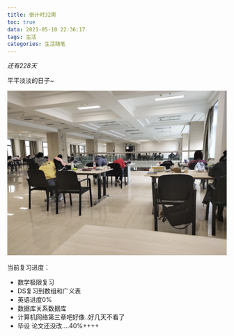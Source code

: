 ```yaml
---
title: 倒计时32周
toc: true
data: 2021-05-10 22:36:17
tags: 生活
categories: 生活随笔
---
```


*还有228天* <!--more-->

平平淡淡的日子~

![](倒计时32周/IMG_20210504_134405-1620663243802.jpg)

当前复习进度：

- 数学极限复习
- DS复习到数组和广义表
- 英语进度0%
- 数据库关系数据库
- 计算机网络第三章吧好像..好几天不看了
-  毕设 论文还没改....40%++++

